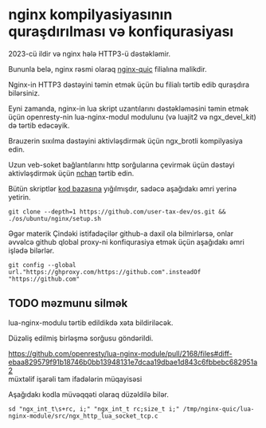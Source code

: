 # nginx kompilyasiyasının quraşdırılması və konfiqurasiyası

2023-cü ildir və nginx hələ HTTP3-ü dəstəkləmir.

Bununla belə, nginx rəsmi olaraq [nginx-quic](https://quic.nginx.org) filialına malikdir.

Nginx-in HTTP3 dəstəyini təmin etmək üçün bu filialı tərtib edib quraşdıra bilərsiniz.

Eyni zamanda, nginx-in lua skript uzantılarını dəstəkləməsini təmin etmək üçün openresty-nin lua-nginx-modul modulunu (və luajit2 və ngx_devel_kit) də tərtib edəcəyik.

Brauzerin sıxılma dəstəyini aktivləşdirmək üçün ngx_brotli kompilyasiya edin.

Uzun veb-soket bağlantılarını http sorğularına çevirmək üçün dəstəyi aktivləşdirmək üçün [nchan](https://github.com/slact/nchan) tərtib edin.

Bütün skriptlər [kod bazasına](https://github.com/user-tax-dev/os) yığılmışdır, sadəcə aşağıdakı əmri yerinə yetirin.

```
git clone --depth=1 https://github.com/user-tax-dev/os.git && ./os/ubuntu/nginx/setup.sh
```

Əgər materik Çindəki istifadəçilər github-a daxil ola bilmirlərsə, onlar əvvəlcə github qlobal proxy-ni konfiqurasiya etmək üçün aşağıdakı əmri işlədə bilərlər.

```
git config --global url."https://ghproxy.com/https://github.com".insteadOf "https://github.com"
```

## TODO məzmunu silmək

lua-nginx-modulu tərtib edildikdə xəta bildiriləcək.

Düzəliş edilmiş birləşmə sorğusu göndərildi.

https://github.com/openresty/lua-nginx-module/pull/2168/files#diff-ebaa829579f91b18746b0bb13948131e7dcaa19dbae1d843c6fbbebc682951a2<br>müxtəlif işarəli tam ifadələrin müqayisəsi

Aşağıdakı kodla müvəqqəti olaraq düzəldilə bilər.

```
sd "ngx_int_t\s+rc, i;" "ngx_int_t rc;size_t i;" /tmp/nginx-quic/lua-nginx-module/src/ngx_http_lua_socket_tcp.c
```